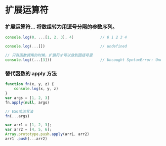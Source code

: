 # 扩展运算符

### 扩展运算符... 将数组转为用逗号分隔的参数序列。

```javascript
console.log(0, ...[1, 2, 3], 4)            // 0 1 2 3 4

console.log(...[])                         // undefined

// 只有函数调用的时候，扩展符才可以放到圆括号里
console.log((...[3]))                      // Uncaught SyntaxError: Unexpected number
```

### 替代函数的 apply 方法

```javascript
function fn(x, y, z) {
    console.log(x, y, z)
}
var args = [1, 2, 3]
fn.apply(null, args)

// ES6简洁写法
fn(...args)

var arr1 = [1, 2, 3];
var arr2 = [4, 5, 6];
Array.prototype.push.apply(arr1, arr2)
arr1 .push(...arr2)
```

